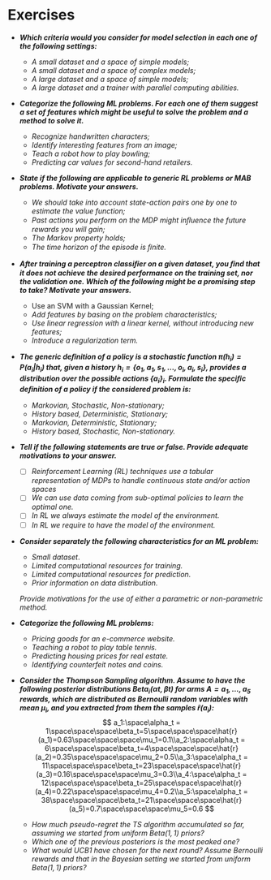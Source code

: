# Exercises 

- ***Which criteria would you consider for model selection in each one of the following settings:***
  - *A small dataset and a space of simple models;*
  - *A small dataset and a space of complex models;*
  - *A large dataset and a space of simple models;*
  - *A large dataset and a trainer with parallel computing abilities.*

- ***Categorize the following ML problems. For each one of them suggest a set of features which might be useful to solve the problem and a method to solve it.***
  - *Recognize handwritten characters;*
  - *Identify interesting features from an image;*
  - *Teach a robot how to play bowling;*
  - *Predicting car values for second-hand retailers.*

- ***State if the following are applicable to generic RL problems or MAB problems. Motivate your answers.***
  - *We should take into account state-action pairs one by one to estimate the value function;*
  - *Past actions you perform on the MDP might inﬂuence the future rewards you will gain;*
  - *The Markov property holds;*
  - *The time horizon of the episode is ﬁnite.*
- ***After training a perceptron classiﬁer on a given dataset, you ﬁnd that it does not achieve the desired performance on the training set, nor the validation one. Which of the following might be a promising step to take? Motivate your answers.*** 
  - Use an SVM with a Gaussian Kernel;
  - *Add features by basing on the problem characteristics;*
  - *Use linear regression with a linear kernel, without introducing new features;*
  - *Introduce a regularization term.*

- ***The generic deﬁnition of a policy is a stochastic function $\pi(h_i) = P(a_i|h_i)$ that, given a history $h_i = \{o_1,a_1,s_1,\dots,o_i,a_i,s_i\}$, provides a distribution over the possible actions $\{a_i\}_i$. Formulate the speciﬁc deﬁnition of a policy if the considered problem is:*** 
  - *Markovian, Stochastic, Non-stationary;*
  - *History based, Deterministic, Stationary;*
  - *Markovian, Deterministic, Stationary;*
  - *History based, Stochastic, Non-stationary.*

- ***Tell if the following statements are true or false. Provide adequate motivations to your answer.***
  - [ ] *Reinforcement Learning (RL) techniques use a tabular representation of MDPs to handle continuous state and/or action spaces*
  - [ ] *We can use data coming from sub-optimal policies to learn the optimal one.*
  - [ ] *In RL we always estimate the model of the environment.*
  - [ ] *In RL we require to have the model of the environment.*

- ***Consider separately the following characteristics for an ML problem:***

  - *Small dataset*.
  - *Limited computational resources for training.*
  - *Limited computational resources for prediction.*
  - *Prior information on data distribution.*

  *Provide motivations for the use of either a parametric or non-parametric method.*

- ***Categorize the following ML problems:***
  - *Pricing goods for an e-commerce website.*
  - *Teaching a robot to play table tennis.*
  - *Predicting housing prices for real estate.*
  - *Identifying counterfeit notes and coins.*

- ***Consider the Thompson Sampling algorithm. Assume to have the following posterior distributions $Beta_i(αt,βt)$ for arms $A = {a_1,...,a_5}$ rewards, which are distributed as Bernoulli random variables with mean $\mu_i$, and you extracted from them the samples $\hat{r}(a_i)$:***
  $$
  a_1:\space\alpha_t = 1\space\space\space\beta_t=5\space\space\space\hat{r}(a_1)=0.63\space\space\space\mu_1=0.1\\a_2:\space\alpha_t = 6\space\space\space\beta_t=4\space\space\space\hat{r}(a_2)=0.35\space\space\space\mu_2=0.5\\a_3:\space\alpha_t = 11\space\space\space\beta_t=23\space\space\space\hat{r}(a_3)=0.16\space\space\space\mu_3=0.3\\a_4:\space\alpha_t = 12\space\space\space\beta_t=25\space\space\space\hat{r}(a_4)=0.22\space\space\space\mu_4=0.2\\a_5:\space\alpha_t = 38\space\space\space\beta_t=21\space\space\space\hat{r}(a_5)=0.7\space\space\space\mu_5=0.6
  $$

  - *How much pseudo-regret the $TS$ algorithm accumulated so far, assuming we started from uniform $Beta(1,1)$ priors?*
  - *Which one of the previous posteriors is the most peaked one?*
  - *What would $UCB1$ have chosen for the next round? Assume $Bernoulli$ rewards and that in the Bayesian setting we started from uniform $Beta(1,1)$ priors?*

